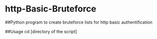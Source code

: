 # http-Basic-Bruteforce
##Python program to create bruteforce lists for http basic authentification

##Usage
cd [directory of the script]
